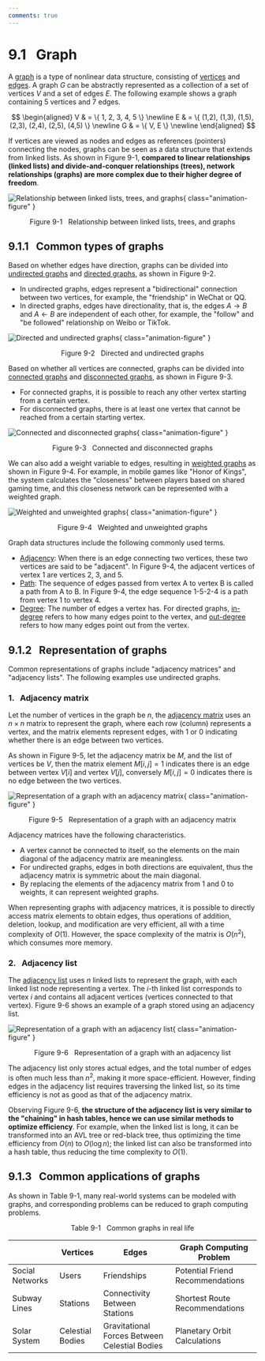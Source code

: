 ```yaml
---
comments: true
---
```


# 9.1 &nbsp; Graph

A <u>graph</u> is a type of nonlinear data structure, consisting of <u>vertices</u> and <u>edges</u>. A graph $G$ can be abstractly represented as a collection of a set of vertices $V$ and a set of edges $E$. The following example shows a graph containing 5 vertices and 7 edges.

$$
\begin{aligned}
V & = \{ 1, 2, 3, 4, 5 \} \newline
E & = \{ (1,2), (1,3), (1,5), (2,3), (2,4), (2,5), (4,5) \} \newline
G & = \{ V, E \} \newline
\end{aligned}
$$

If vertices are viewed as nodes and edges as references (pointers) connecting the nodes, graphs can be seen as a data structure that extends from linked lists. As shown in Figure 9-1, **compared to linear relationships (linked lists) and divide-and-conquer relationships (trees), network relationships (graphs) are more complex due to their higher degree of freedom**.

![Relationship between linked lists, trees, and graphs](graph.assets/linkedlist_tree_graph.png){ class="animation-figure" }

<p align="center"> Figure 9-1 &nbsp; Relationship between linked lists, trees, and graphs </p>

## 9.1.1 &nbsp; Common types of graphs

Based on whether edges have direction, graphs can be divided into <u>undirected graphs</u> and <u>directed graphs</u>, as shown in Figure 9-2.

- In undirected graphs, edges represent a "bidirectional" connection between two vertices, for example, the "friendship" in WeChat or QQ.
- In directed graphs, edges have directionality, that is, the edges $A \rightarrow B$ and $A \leftarrow B$ are independent of each other, for example, the "follow" and "be followed" relationship on Weibo or TikTok.

![Directed and undirected graphs](graph.assets/directed_graph.png){ class="animation-figure" }

<p align="center"> Figure 9-2 &nbsp; Directed and undirected graphs </p>

Based on whether all vertices are connected, graphs can be divided into <u>connected graphs</u> and <u>disconnected graphs</u>, as shown in Figure 9-3.

- For connected graphs, it is possible to reach any other vertex starting from a certain vertex.
- For disconnected graphs, there is at least one vertex that cannot be reached from a certain starting vertex.

![Connected and disconnected graphs](graph.assets/connected_graph.png){ class="animation-figure" }

<p align="center"> Figure 9-3 &nbsp; Connected and disconnected graphs </p>

We can also add a weight variable to edges, resulting in <u>weighted graphs</u> as shown in Figure 9-4. For example, in mobile games like "Honor of Kings", the system calculates the "closeness" between players based on shared gaming time, and this closeness network can be represented with a weighted graph.

![Weighted and unweighted graphs](graph.assets/weighted_graph.png){ class="animation-figure" }

<p align="center"> Figure 9-4 &nbsp; Weighted and unweighted graphs </p>

Graph data structures include the following commonly used terms.

- <u>Adjacency</u>: When there is an edge connecting two vertices, these two vertices are said to be "adjacent". In Figure 9-4, the adjacent vertices of vertex 1 are vertices 2, 3, and 5.
- <u>Path</u>: The sequence of edges passed from vertex A to vertex B is called a path from A to B. In Figure 9-4, the edge sequence 1-5-2-4 is a path from vertex 1 to vertex 4.
- <u>Degree</u>: The number of edges a vertex has. For directed graphs, <u>in-degree</u> refers to how many edges point to the vertex, and <u>out-degree</u> refers to how many edges point out from the vertex.

## 9.1.2 &nbsp; Representation of graphs

Common representations of graphs include "adjacency matrices" and "adjacency lists". The following examples use undirected graphs.

### 1. &nbsp; Adjacency matrix

Let the number of vertices in the graph be $n$, the <u>adjacency matrix</u> uses an $n \times n$ matrix to represent the graph, where each row (column) represents a vertex, and the matrix elements represent edges, with $1$ or $0$ indicating whether there is an edge between two vertices.

As shown in Figure 9-5, let the adjacency matrix be $M$, and the list of vertices be $V$, then the matrix element $M[i, j] = 1$ indicates there is an edge between vertex $V[i]$ and vertex $V[j]$, conversely $M[i, j] = 0$ indicates there is no edge between the two vertices.

![Representation of a graph with an adjacency matrix](graph.assets/adjacency_matrix.png){ class="animation-figure" }

<p align="center"> Figure 9-5 &nbsp; Representation of a graph with an adjacency matrix </p>

Adjacency matrices have the following characteristics.

- A vertex cannot be connected to itself, so the elements on the main diagonal of the adjacency matrix are meaningless.
- For undirected graphs, edges in both directions are equivalent, thus the adjacency matrix is symmetric about the main diagonal.
- By replacing the elements of the adjacency matrix from $1$ and $0$ to weights, it can represent weighted graphs.

When representing graphs with adjacency matrices, it is possible to directly access matrix elements to obtain edges, thus operations of addition, deletion, lookup, and modification are very efficient, all with a time complexity of $O(1)$. However, the space complexity of the matrix is $O(n^2)$, which consumes more memory.

### 2. &nbsp; Adjacency list

The <u>adjacency list</u> uses $n$ linked lists to represent the graph, with each linked list node representing a vertex. The $i$-th linked list corresponds to vertex $i$ and contains all adjacent vertices (vertices connected to that vertex). Figure 9-6 shows an example of a graph stored using an adjacency list.

![Representation of a graph with an adjacency list](graph.assets/adjacency_list.png){ class="animation-figure" }

<p align="center"> Figure 9-6 &nbsp; Representation of a graph with an adjacency list </p>

The adjacency list only stores actual edges, and the total number of edges is often much less than $n^2$, making it more space-efficient. However, finding edges in the adjacency list requires traversing the linked list, so its time efficiency is not as good as that of the adjacency matrix.

Observing Figure 9-6, **the structure of the adjacency list is very similar to the "chaining" in hash tables, hence we can use similar methods to optimize efficiency**. For example, when the linked list is long, it can be transformed into an AVL tree or red-black tree, thus optimizing the time efficiency from $O(n)$ to $O(\log n)$; the linked list can also be transformed into a hash table, thus reducing the time complexity to $O(1)$.

## 9.1.3 &nbsp; Common applications of graphs

As shown in Table 9-1, many real-world systems can be modeled with graphs, and corresponding problems can be reduced to graph computing problems.

<p align="center"> Table 9-1 &nbsp; Common graphs in real life </p>

<div class="center-table" markdown>

|                 | Vertices         | Edges                                         | Graph Computing Problem          |
| --------------- | ---------------- | --------------------------------------------- | -------------------------------- |
| Social Networks | Users            | Friendships                                   | Potential Friend Recommendations |
| Subway Lines    | Stations         | Connectivity Between Stations                 | Shortest Route Recommendations   |
| Solar System    | Celestial Bodies | Gravitational Forces Between Celestial Bodies | Planetary Orbit Calculations     |

</div>
